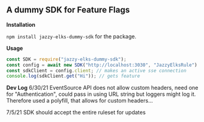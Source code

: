 ## A dummy SDK for Feature Flags

**Installation**

`npm install jazzy-elks-dummy-sdk` for the package.

**Usage**

```javascript
const SDK = require("jazzy-elks-dummy-sdk");
const config = await new SDK("http://localhost:3030", "JazzyElksRule").connect().withWaitForData();
const sdkClient = config.client; // makes an active sse connection
console.log(sdkClient.get("Hi")); // gets feature
```


**Dev Log**
6/30/21
EventSource API does not allow custom headers, need one for "Authentication", could pass in using URL string but loggers might log it. Therefore used a polyfill, that allows for custom headers...

7/5/21
SDK should accept the entire ruleset for updates